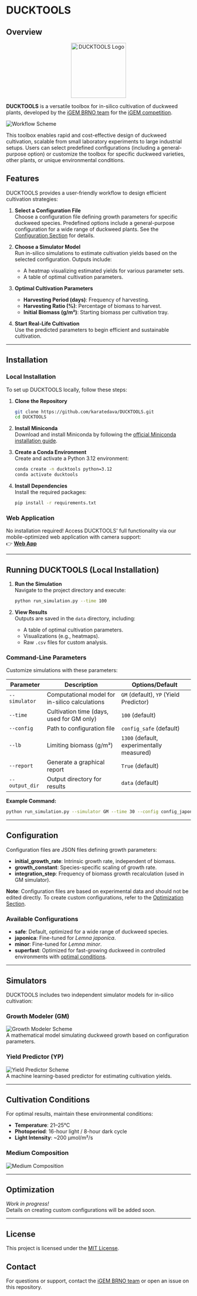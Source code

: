 # DUCKTOOLS

## Overview

<p align="center">
  <img src="./page_graphics/DUCKTOOLS_icon.png" alt="DUCKTOOLS Logo" width="150" height="150">
</p>

**DUCKTOOLS** is a versatile toolbox for in-silico cultivation of duckweed plants, developed by the [iGEM BRNO team](https://teams.igem.org/5642) for the [iGEM competition](https://competition.igem.org).

![Workflow Scheme](./page_graphics/scheme_general.png)

This toolbox enables rapid and cost-effective design of duckweed cultivation, scalable from small laboratory experiments to large industrial setups. Users can select predefined configurations (including a general-purpose option) or customize the toolbox for specific duckweed varieties, other plants, or unique environmental conditions.

## Features
DUCKTOOLS provides a user-friendly workflow to design efficient cultivation strategies:

1. **Select a Configuration File**  
   Choose a configuration file defining growth parameters for specific duckweed species. Predefined options include a general-purpose configuration for a wide range of duckweed plants. See the [Configuration Section](#configuration) for details.

2. **Choose a Simulator Model**  
   Run in-silico simulations to estimate cultivation yields based on the selected configuration. Outputs include:
   - A heatmap visualizing estimated yields for various parameter sets.
   - A table of optimal cultivation parameters.

3. **Optimal Cultivation Parameters**  
   - **Harvesting Period (days)**: Frequency of harvesting.
   - **Harvesting Ratio (%)**: Percentage of biomass to harvest.
   - **Initial Biomass (g/m²)**: Starting biomass per cultivation tray.

4. **Start Real-Life Cultivation**  
   Use the predicted parameters to begin efficient and sustainable cultivation.

---

## Installation

### Local Installation
To set up DUCKTOOLS locally, follow these steps:

1. **Clone the Repository**  
   ```bash
   git clone https://github.com/karatedava/DUCKTOOLS.git
   cd DUCKTOOLS
   ```

2. **Install Miniconda**  
   Download and install Miniconda by following the [official Miniconda installation guide](https://www.anaconda.com/docs/getting-started/miniconda/install#quickstart-install-instructions).

3. **Create a Conda Environment**  
   Create and activate a Python 3.12 environment:
   ```bash
   conda create -n ducktools python=3.12
   conda activate ducktools
   ```

4. **Install Dependencies**  
   Install the required packages:
   ```bash
   pip install -r requirements.txt
   ```

### Web Application
No installation required! Access DUCKTOOLS' full functionality via our mobile-optimized web application with camera support:  
👉 **[Web App](https://malleably-unhabituated-kristin.ngrok-free.dev)**

---

## Running DUCKTOOLS (Local Installation)

1. **Run the Simulation**  
   Navigate to the project directory and execute:
   ```bash
   python run_simulation.py --time 100
   ```

2. **View Results**  
   Outputs are saved in the `data` directory, including:
   - A table of optimal cultivation parameters.
   - Visualizations (e.g., heatmaps).
   - Raw `.csv` files for custom analysis.

### Command-Line Parameters
Customize simulations with these parameters:

| Parameter       | Description                                              | Options/Default                     |
|-----------------|----------------------------------------------------------|-------------------------------------|
| `--simulator`   | Computational model for in-silico calculations           | `GM` (default), `YP` (Yield Predictor) |
| `--time`        | Cultivation time (days, used for GM only)                | `100` (default)                     |
| `--config`      | Path to configuration file                               | `config_safe` (default)             |
| `--lb`          | Limiting biomass (g/m²)                                  | `1300` (default, experimentally measured) |
| `--report`      | Generate a graphical report                              | `True` (default)                    |
| `--output_dir`  | Output directory for results                             | `data` (default)                    |

**Example Command:**
```bash
python run_simulation.py --simulator GM --time 30 --config config_japonica --lb 1000
```

---

## Configuration
Configuration files are JSON files defining growth parameters:

- **initial_growth_rate**: Intrinsic growth rate, independent of biomass.
- **growth_constant**: Species-specific scaling of growth rate.
- **integration_step**: Frequency of biomass growth recalculation (used in GM simulator).

**Note**: Configuration files are based on experimental data and should not be edited directly. To create custom configurations, refer to the [Optimization Section](#optimization).

### Available Configurations
- **safe**: Default, optimized for a wide range of duckweed species.
- **japonica**: Fine-tuned for *Lemna japonica*.
- **minor**: Fine-tuned for *Lemna minor*.
- **superfast**: Optimized for fast-growing duckweed in controlled environments with [optimal conditions](#cultivation-conditions).

---

## Simulators
DUCKTOOLS includes two independent simulator models for in-silico cultivation:

### Growth Modeler (GM)
![Growth Modeler Scheme](./page_graphics/scheme_GM.png)  
A mathematical model simulating duckweed growth based on configuration parameters.

### Yield Predictor (YP)
![Yield Predictor Scheme](./page_graphics/scheme_YP.png)  
A machine learning-based predictor for estimating cultivation yields.

---

## Cultivation Conditions
For optimal results, maintain these environmental conditions:
- **Temperature**: 21–25°C
- **Photoperiod**: 16-hour light / 8-hour dark cycle
- **Light Intensity**: ~200 µmol/m²/s

### Medium Composition
![Medium Composition](./page_graphics/medium.webp)

---

## Optimization
*Work in progress!*  
Details on creating custom configurations will be added soon.

---

## License
This project is licensed under the [MIT License](LICENSE).

## Contact
For questions or support, contact the [iGEM BRNO team](https://teams.igem.org/5642) or open an issue on this repository.